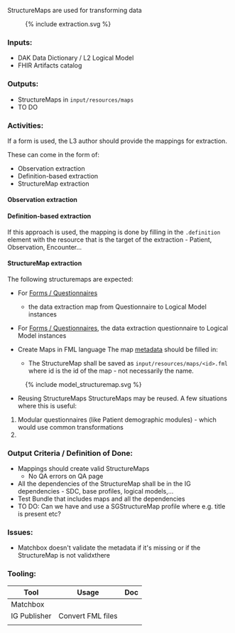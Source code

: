 StructureMaps are used for transforming data

<figure>
  {% include extraction.svg %}
</figure>


### **Inputs:** 

* DAK Data Dictionary / L2 Logical Model
* FHIR Artifacts catalog



### **Outputs:**

* StructureMaps in `input/resources/maps`
* TO DO

### **Activities:**

If a form is used, the L3 author should provide the mappings for extraction.

These can come in the form of:
- Observation extraction
- Definition-based extraction
- StructureMap extraction

#### Observation extraction

#### Definition-based extraction
If this approach is used, the mapping is done by filling in the `.definition` element with the resource that is the target of the extraction - Patient, Observation, Encounter...


#### StructureMap extraction
The following structuremaps are expected: 

* For [Forms / Questionnaires](forms.html)
  * the data extraction map from Questionnaire to Logical Model instances

* For [Forms / Questionnaires](forms.html), the data extraction questionnaire to Logical Model instances


* Create Maps in FML language
The map [metadata](https://www.hl7.org/fhir/mapping-language.html#metadata) should be filled in: 
  * The StructureMap shall be saved as `input/resources/maps/<id>.fml` where id is the id of the map - not necessarily the name.
<figure>
  {% include model_structuremap.svg %}
</figure>

* Reusing StructureMaps
StructureMaps may be reused. A few situations where this is useful:
1. Modular questionnaires (like Patient demographic modules) - which would use common transformations
2. 



### **Output Criteria / Definition of Done:**

* Mappings should create valid StructureMaps
  * No QA errors on QA page
* All the dependencies of the StructureMap shall be in the IG dependencies - SDC, base profiles, logical models,...  
* Test Bundle that includes maps and all the dependencies
* TO DO: Can we have and use a SGStructureMap profile where e.g. title is present etc?

### **Issues:**

* Matchbox doesn't validate the metadata if it's missing or if the StructureMap is not validxthere


### **Tooling:**

| Tool | Usage | Doc |
| --- | ---| ---| 
| Matchbox | |  |
| IG Publisher | Convert FML files |  |
|  | |  |
